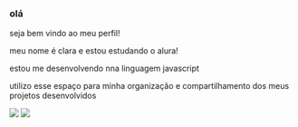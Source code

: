 ### olá 
seja bem vindo ao meu perfil!

meu nome é clara e estou estudando o alura!

estou me desenvolvendo nna linguagem javascript

utilizo esse espaço para minha organização e compartilhamento dos meus projetos desenvolvidos

![](https://media.tenor.com/Jv32sVOk-T4AAAAM/bts-bts-v.gif)
![](https://media.tenor.com/3Kf5WXwYcJUAAAAj/bts.gif)
